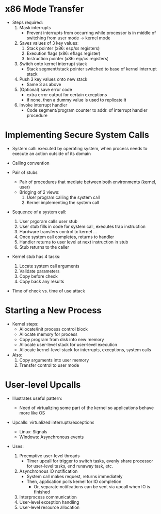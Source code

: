 # x86 Mode Transfer
- Steps required:
    1. Mask interrupts
        - Prevent interrupts from occurring while processor is in middle of switching from user mode -> kernel mode
    2. Saves values of 3 key values:
        1. Stack pointer (x86: esp/ss registers)
        2. Execution flags (x86: eflags register)
        3. Instruction pointer (x86: eip/cs registers)
    3. Switch onto kernel interrupt stack
        - Stack segment/stack pointer switched to base of kernel interrupt stack
    4. Push 3 key values onto new stack
        - Same 3 as above
    5. (Optional) save error code
        - extra error output for certain exceptions
        - if none, then a dummy value is used to replicate it
    6. Invoke interrupt handler
        - Code segment/program counter to addr. of interrupt handler procedure


# Implementing Secure System Calls
- System call: executed by operating system, when process needs to execute an action outside of its domain 

- Calling convention

- Pair of stubs
    - Pair of procedures that mediate between both environments (kernel, user)
    - Bridging of 2 views:
        1. User program calling the system call
        2. Kernel implementing the system call

- Sequence of a system call:
    1. User prgoram calls user stub
    2. User stub fills in code for system call, executes trap instruction
    3. Hardware transfers control to kernel
        ...
    4. Once system call completes, returns to handler
    5. Handler returns to user level at next instruction in stub
    6. Stub returns to the caller

- Kernel stub has 4 tasks:
    1. Locate system call arguments
    2. Validate parameters
    3. Copy before check
    4. Copy back any results

- Time of check vs. time of use attack


# Starting a New Process 
- Kernel steps:
    - Allocate/init process control block
    - Allocate memory for process
    - Copy program from disk into new memory
    - Allocate user-level stack for user-level execution
    - Allocate kernel-level stack for interrupts, exceptions, system calls
- Also:
    1. Copy arguments into user memory
    2. Transfer control to user mode


# User-level Upcalls
- Illustrates useful pattern:
    - Need of virtualizing some part of the kernel so applications behave more like OS

- Upcalls: virtualized interrupts/exceptions
    - Linux: Signals
    - Windows: Asynchronous events

- Uses:
    1. Preemptive user-level threads
        - Timer upcall for trigger to switch tasks, evenly share processor for user-level tasks, end runaway task, etc. 
    2. Asynchronous IO notification
        - System call makes request, returns immediately
        - Then, application polls kernel for IO completion
            - Or, separate notifcations can be sent via upcall when IO is finished
    3. Interprocess communication
    4. User-level exception handling
    5. User-level resource allocation
